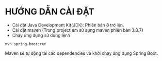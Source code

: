 
# HƯỚNG DẪN CÀI ĐẶT

* Cài đặt Java Development Kit(JDK): Phiên bản 8 trở lên.
* Cài đặt maven (Trong project em sử sụng maven phiên bản 3.8.7)
* Chạy ứng dụng sử dụng lệnh

```sh
mvn spring-boot:run
```

Maven sẽ tự động tải các dependencies và khởi chạy ứng dụng Spring Boot.
